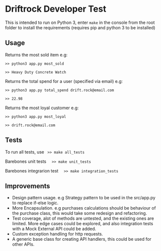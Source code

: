 Driftrock Developer Test
========================

This is intended to run on Python 3, enter ``` make ``` in the console from the root folder to install the requirements (requires pip and python 3 to be installed)


## Usage
Returns the most sold item e.g:

``` >> python3 app.py most_sold ```

``` >> Heavy Duty Concrete Watch ```


Returns the total spend for a user (specified via email) e.g:

``` >> python3 app.py total_spend drift.rock@email.com ```

``` >> 22.98 ```

Returns the most loyal customer e.g:

``` >> python3 app.py most_loyal ```

``` >> drift.rock@email.com ```


## Tests

To run all tests, use  ```  >> make all_tests ```

Barebones unit tests ```  >> make unit_tests```

Barebones integrarion test ```  >> make integration_tests```

## Improvements
- Design pattern usage. e.g Strategy pattern to be used in the src/app.py to replace if-else logic. 
- More Encapsulation. e.g purchases calculations should be behaviour of the purchase class, this would take some redesign and refactoring.
- Test coverage, alot of methods are untested, and the existing ones are limited. More edge cases could be explored, and also integration tests with a Mock External API could be added.
- Custom exception handling for http requests.
- A generic base class for creating API handlers, this could be used for other APIs.
